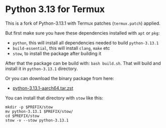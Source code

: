 # Python 3.13 for Termux

This is a fork of Python-3.13.1 with Termux patches (`termux.patch`) applied.

But first make sure you have these dependencies installed with `apt` or `pkg`:

 - `python`, this will install all dependencies needed to build `python-3.13.1`
 - `build-essential`, this will install `clang`, `make` etc
 - `stow`, to install the package after building it

After that the package can be build with: `bash build.sh`. That will build and install it in `python-3.13.1` directory.

Or you can download the binary package from here:

 - [python-3.13.1-aarch64.tar.zst](https://public.8018985.xyz/python-3.13.1-aarch64.tar.zst)

You can install that directory with `stow` like this:

```
mkdir -p $PREFIX/stow
mv python-3.13.1 $PREFIX/stow/
cd $PREFIX/stow
stow -v --stow python-3.13.1
```

